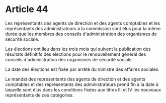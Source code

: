 # Article 44

Les représentants des agents de direction et des agents comptables et les représentants des administrateurs à la commission sont élus pour la même durée que les membres des conseils d'administration des organismes de sécurité sociale.

Les élections ont lieu dans les trois mois qui suivent la publication des résultats définitifs des élections pour le renouvellement général des conseils d'administration des organismes de sécurité sociale.

La date des élections est fixée par arrêté du ministre des affaires sociales.

Le mandat des représentants des agents de direction et des agents comptables et des représentants des administrateurs prend fin à la date à laquelle sont élus dans les conditions fixées aux titres III et IV les nouveaux représentants de ces catégories.
